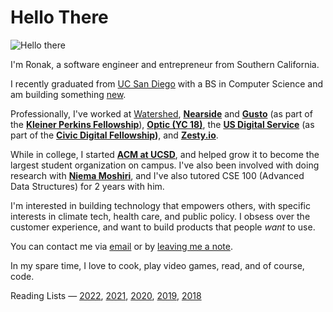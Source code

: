 # Hello There

![Hello there](https://media.giphy.com/media/Nx0rz3jtxtEre/giphy.gif)

I'm Ronak, a software engineer and entrepreneur from Southern California.

I recently graduated from [UC San Diego](https://ucsd.edu) with a BS in Computer Science and am building something [new](https://aurium.ai).


Professionally, I've worked at [Watershed](https://watershed.com), [**Nearside**](https://nearside.com) and [**Gusto**](https://gusto.com) (as part of the **[Kleiner Perkins Fellowship](https://fellows.kleinerperkins.com/meet-the-fellows/2021)**), [**Optic (YC 18)**](https://useoptic.com), the [**US Digital Service**](https://usds.gov) (as part of the **[Civic Digital Fellowship](https://codingitforward.com))**, and [**Zesty.io**](https://zesty.io).

While in college, I started **[ACM at UCSD](https://acmucsd.com)**, and helped grow it to become the largest student organization on campus. I've also been involved with doing research with **[Niema Moshiri](http://niema.net/)**, and I've also tutored CSE 100 (Advanced Data Structures) for 2 years with him.

I'm interested in building technology that empowers others, with specific interests in climate tech, health care, and public policy. I obsess over the customer experience, and want to build products that people *want* to use.

You can contact me via [email](mailto:contact@ronakshah.net) or by [leaving me a note](http://tellmeanything.ronakshah.net).

In my spare time, I love to cook, play video games, read, and of course, code.

Reading Lists — [2022](https://ronakshah.org/2022-Annual-Reading-List), [2021](https://ronakshah.org/2021-Annual-Reading-List), [2020](https://ronakshah.org/2020-Annual-Reading-List), [2019](https://ronakshah.org/2019-Annual-Reading-List), [2018](https://ronakshah.org/2018-Annual-Reading-List)
